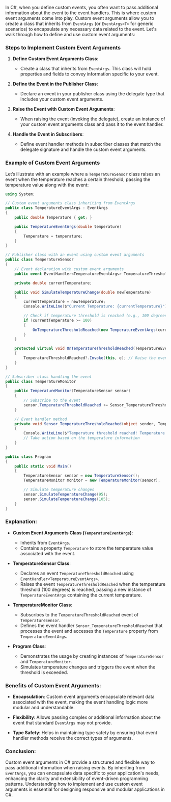 In C#, when you define custom events, you often want to pass additional information about the event to the event handlers. This is where custom event arguments come into play. Custom event arguments allow you to create a class that inherits from `EventArgs` (or `EventArgs<T>` for generic scenarios) to encapsulate any necessary data related to the event. Let's walk through how to define and use custom event arguments:

### Steps to Implement Custom Event Arguments

1. **Define Custom Event Arguments Class**:
   - Create a class that inherits from `EventArgs`. This class will hold properties and fields to convey information specific to your event.

2. **Define the Event in the Publisher Class**:
   - Declare an event in your publisher class using the delegate type that includes your custom event arguments.

3. **Raise the Event with Custom Event Arguments**:
   - When raising the event (invoking the delegate), create an instance of your custom event arguments class and pass it to the event handler.

4. **Handle the Event in Subscribers**:
   - Define event handler methods in subscriber classes that match the delegate signature and handle the custom event arguments.

### Example of Custom Event Arguments

Let’s illustrate with an example where a `TemperatureSensor` class raises an event when the temperature reaches a certain threshold, passing the temperature value along with the event:

```csharp
using System;

// Custom event arguments class inheriting from EventArgs
public class TemperatureEventArgs : EventArgs
{
    public double Temperature { get; }

    public TemperatureEventArgs(double temperature)
    {
        Temperature = temperature;
    }
}

// Publisher class with an event using custom event arguments
public class TemperatureSensor
{
    // Event declaration with custom event arguments
    public event EventHandler<TemperatureEventArgs> TemperatureThresholdReached;

    private double currentTemperature;

    public void SimulateTemperatureChange(double newTemperature)
    {
        currentTemperature = newTemperature;
        Console.WriteLine($"Current Temperature: {currentTemperature}");

        // Check if temperature threshold is reached (e.g., 100 degrees)
        if (currentTemperature >= 100)
        {
            OnTemperatureThresholdReached(new TemperatureEventArgs(currentTemperature));
        }
    }

    protected virtual void OnTemperatureThresholdReached(TemperatureEventArgs e)
    {
        TemperatureThresholdReached?.Invoke(this, e); // Raise the event
    }
}

// Subscriber class handling the event
public class TemperatureMonitor
{
    public TemperatureMonitor(TemperatureSensor sensor)
    {
        // Subscribe to the event
        sensor.TemperatureThresholdReached += Sensor_TemperatureThresholdReached;
    }

    // Event handler method
    private void Sensor_TemperatureThresholdReached(object sender, TemperatureEventArgs e)
    {
        Console.WriteLine($"Temperature threshold reached! Temperature: {e.Temperature}");
        // Take action based on the temperature information
    }
}

public class Program
{
    public static void Main()
    {
        TemperatureSensor sensor = new TemperatureSensor();
        TemperatureMonitor monitor = new TemperatureMonitor(sensor);

        // Simulate temperature changes
        sensor.SimulateTemperatureChange(95);
        sensor.SimulateTemperatureChange(105);
    }
}
```

### Explanation:

- **Custom Event Arguments Class (`TemperatureEventArgs`)**:
  - Inherits from `EventArgs`.
  - Contains a property `Temperature` to store the temperature value associated with the event.

- **TemperatureSensor Class**:
  - Declares an event `TemperatureThresholdReached` using `EventHandler<TemperatureEventArgs>`.
  - Raises the event `TemperatureThresholdReached` when the temperature threshold (100 degrees) is reached, passing a new instance of `TemperatureEventArgs` containing the current temperature.

- **TemperatureMonitor Class**:
  - Subscribes to the `TemperatureThresholdReached` event of `TemperatureSensor`.
  - Defines the event handler `Sensor_TemperatureThresholdReached` that processes the event and accesses the `Temperature` property from `TemperatureEventArgs`.

- **Program Class**:
  - Demonstrates the usage by creating instances of `TemperatureSensor` and `TemperatureMonitor`.
  - Simulates temperature changes and triggers the event when the threshold is exceeded.

### Benefits of Custom Event Arguments:

- **Encapsulation**: Custom event arguments encapsulate relevant data associated with the event, making the event handling logic more modular and understandable.
  
- **Flexibility**: Allows passing complex or additional information about the event that standard `EventArgs` may not provide.

- **Type Safety**: Helps in maintaining type safety by ensuring that event handler methods receive the correct types of arguments.

### Conclusion:

Custom event arguments in C# provide a structured and flexible way to pass additional information when raising events. By inheriting from `EventArgs`, you can encapsulate data specific to your application's needs, enhancing the clarity and extensibility of event-driven programming patterns. Understanding how to implement and use custom event arguments is essential for designing responsive and modular applications in C#.